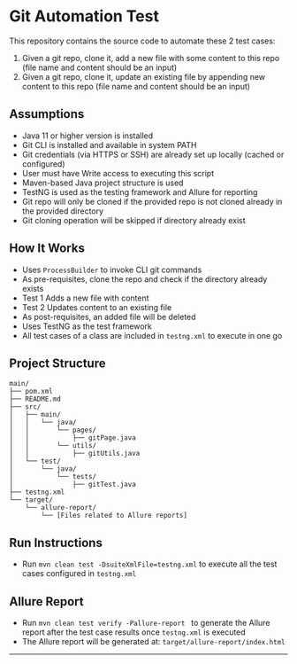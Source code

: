 # Git Automation Test

This repository contains the source code to automate these 2 test cases:
1. Given a git repo, clone it, add a new file with some content to this repo (file name and content should be an input)
2. Given a git repo, clone it, update an existing file by appending new content to this repo (file name and content should be an input)

## Assumptions

- Java 11 or higher version is installed
- Git CLI is installed and available in system PATH
- Git credentials (via HTTPS or SSH) are already set up locally (cached or configured)
- User must have Write access to executing this script
- Maven-based Java project structure is used
- TestNG is used as the testing framework and Allure for reporting
- Git repo will only be cloned if the provided repo is not cloned already in the provided directory
- Git cloning operation will be skipped if directory already exist

## How It Works

- Uses `ProcessBuilder` to invoke CLI git commands
- As pre-requisites, clone the repo and check if the directory already exists
- Test 1 Adds a new file with content
- Test 2 Updates content to an existing file
- As post-requisites, an added file will be deleted
- Uses TestNG as the test framework
- All test cases of a class are included in `testng.xml` to execute in one go

## Project Structure

```
main/
├── pom.xml
├── README.md
├── src/
│   ├── main/
│   │   └── java/
│   │       └── pages/
│   │           ├── gitPage.java
│   │       └── utils/
│   │           ├── gitUtils.java
│   └── test/
│       └── java/
│           └── tests/
│               ├── gitTest.java
├── testng.xml
└── target/
    └── allure-report/
        └── [Files related to Allure reports]
```

## Run Instructions

- Run `mvn clean test -DsuiteXmlFile=testng.xml` to execute all the test cases configured in `testng.xml`

## Allure Report

- Run `mvn clean test verify -Pallure-report ` to generate the Allure report after the test case results once `testng.xml` is executed
- The Allure report will be generated at: `target/allure-report/index.html`

************************************************************************************************************************************************************************************
